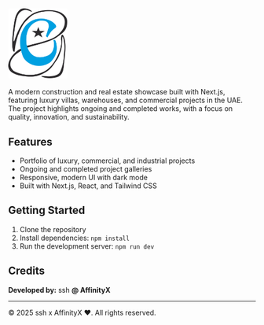 # <img src="public/images/dark.png" alt="Logo" width="120" style="vertical-align:middle;" />



A modern construction and real estate showcase built with Next.js, featuring luxury villas, warehouses, and commercial projects in the UAE. The project highlights ongoing and completed works, with a focus on quality, innovation, and sustainability.

## Features
- Portfolio of luxury, commercial, and industrial projects
- Ongoing and completed project galleries
- Responsive, modern UI with dark mode
- Built with Next.js, React, and Tailwind CSS

## Getting Started
1. Clone the repository
2. Install dependencies: `npm install`
3. Run the development server: `npm run dev`

## Credits
**Developed by:** ssh 
**@ AffinityX**

---

© 2025 ssh x AffinityX ❤️. All rights reserved.
